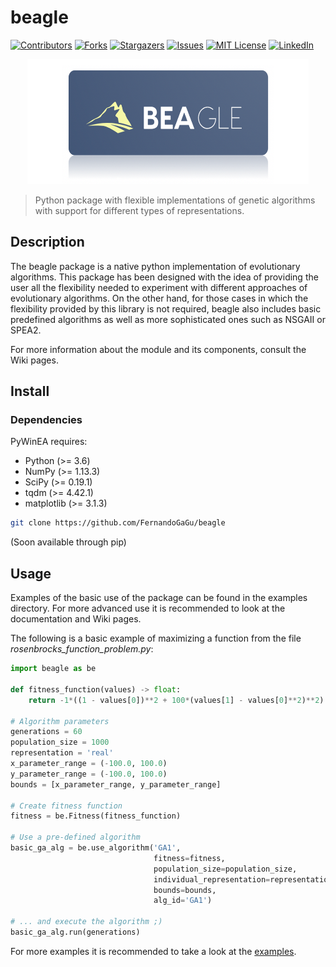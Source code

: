 # beagle

[![Contributors][contributors-shield]][contributors-url]
[![Forks][forks-shield]][forks-url]
[![Stargazers][stars-shield]][stars-url]
[![Issues][issues-shield]][issues-url]
[![MIT License][license-shield]][license-url]
[![LinkedIn][linkedin-shield]][linkedin-url]
<br />
<p align="center">
	<img src="https://github.com/FernandoGaGu/beagle/blob/main/img/beagleLogo.png" width="450" height="200" alt="Logo" >
</p>

> Python package with flexible implementations of genetic algorithms with support for different types of representations.

## Description

The beagle package is a native python implementation of evolutionary algorithms. This package has been designed with the idea of providing the user all the flexibility needed to experiment with different approaches of evolutionary algorithms. On the other hand, for those cases in which the flexibility provided by this library is not required, beagle also includes basic predefined algorithms as well as more sophisticated ones such as NSGAII or SPEA2. 

For more information about the module and its components, consult the Wiki pages.

## Install

### Dependencies

PyWinEA requires:
- Python (>= 3.6)
- NumPy (>= 1.13.3)
- SciPy (>= 0.19.1)
- tqdm (>= 4.42.1)
- matplotlib (>= 3.1.3)

```sh
git clone https://github.com/FernandoGaGu/beagle
```
(Soon available through pip)

## Usage

Examples of the basic use of the package can be found in the examples directory. For more advanced use it is recommended to look at the documentation and Wiki pages. 

The following is a basic example of maximizing a function from the file *rosenbrocks_function_problem.py*:

```python
import beagle as be

def fitness_function(values) -> float:
    return -1*((1 - values[0])**2 + 100*(values[1] - values[0]**2)**2)

# Algorithm parameters
generations = 60
population_size = 1000
representation = 'real'
x_parameter_range = (-100.0, 100.0)
y_parameter_range = (-100.0, 100.0)
bounds = [x_parameter_range, y_parameter_range]

# Create fitness function
fitness = be.Fitness(fitness_function)

# Use a pre-defined algorithm
basic_ga_alg = be.use_algorithm('GA1', 
                                fitness=fitness, 
                                population_size=population_size, 
                                individual_representation=representation,
                                bounds=bounds, 
                                alg_id='GA1')

# ... and execute the algorithm ;)
basic_ga_alg.run(generations)
```

For more examples it is recommended to take a look at the [examples](https://github.com/FernandoGaGu/beagle/tree/master/examples/).

[contributors-shield]: https://img.shields.io/github/contributors/FernandoGaGu/beagle.svg?style=flat-square
[contributors-url]: https://github.com/FernandoGaGu/beagle/graphs/contributors
[forks-shield]: https://img.shields.io/github/forks/FernandoGaGu/beagle.svg?style=flat-square
[forks-url]: https://github.com/FernandoGaGu/beagle/network/members
[stars-shield]: https://img.shields.io/github/stars/FernandoGaGu/beagle.svg?style=flat-square
[stars-url]: https://github.com/FernandoGaGu/beagle/stargazers
[issues-shield]: https://img.shields.io/github/issues/FernandoGaGu/beagle.svg?style=flat-square
[issues-url]: https://github.com/FernandoGaGu/beagle/issues
[license-shield]: https://img.shields.io/github/license/FernandoGaGu/beagle.svg?style=flat-square
[license-url]: https://github.com/FernandoGaGu/beagle/blob/master/LICENSE
[linkedin-shield]: https://img.shields.io/badge/-LinkedIn-black.svg?style=flat-square&logo=linkedin&colorB=555
[linkedin-url]: https://linkedin.com/in/GarciaGu-Fernando
[product-screenshot]: img/beagleLogo.png